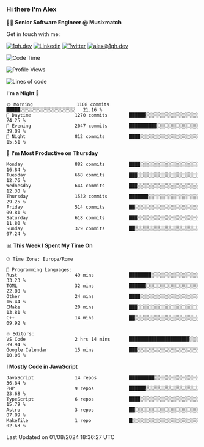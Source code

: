 ### Hi there I'm Alex

👨‍💻 __Senior Software Engineer @ Musixmatch__

Get in touch with me:

[![1gh.dev](https://img.shields.io/static/v1?label=1gh.dev&message=%20&color=red&logo=&style=flat-square&logoColor=white)](https://www.1gh.dev/)
[![Linkedin](https://img.shields.io/static/v1?label=Linkedin&message=%20&color=blue&logo=Linkedin&style=flat-square&logoColor=white)](https://linkedin.com/in/alexghirelli)
[![Twitter](https://img.shields.io/static/v1?label=Twitter&message=%20&color=blue&logo=Twitter&style=flat-square&logoColor=white)](https://twitter.com/alexGhirelli)
[![alex@1gh.dev](https://img.shields.io/static/v1?label=alex@1gh.dev&message=%20&color=red&logo=gmail&style=flat-square&logoColor=white)](mailto:alex@1gh.dev)

<!--START_SECTION:waka-->
![Code Time](http://img.shields.io/badge/Code%20Time-8%2C004%20hrs%2023%20mins-blue)

![Profile Views](http://img.shields.io/badge/Profile%20Views-0-blue)

![Lines of code](https://img.shields.io/badge/From%20Hello%20World%20I%27ve%20Written-25.6%20million%20lines%20of%20code-blue)

**I'm a Night 🦉** 

```text
🌞 Morning                1108 commits        █████░░░░░░░░░░░░░░░░░░░░   21.16 % 
🌆 Daytime                1270 commits        ██████░░░░░░░░░░░░░░░░░░░   24.25 % 
🌃 Evening                2047 commits        ██████████░░░░░░░░░░░░░░░   39.09 % 
🌙 Night                  812 commits         ████░░░░░░░░░░░░░░░░░░░░░   15.51 % 
```
📅 **I'm Most Productive on Thursday** 

```text
Monday                   882 commits         ████░░░░░░░░░░░░░░░░░░░░░   16.84 % 
Tuesday                  668 commits         ███░░░░░░░░░░░░░░░░░░░░░░   12.76 % 
Wednesday                644 commits         ███░░░░░░░░░░░░░░░░░░░░░░   12.30 % 
Thursday                 1532 commits        ███████░░░░░░░░░░░░░░░░░░   29.25 % 
Friday                   514 commits         ██░░░░░░░░░░░░░░░░░░░░░░░   09.81 % 
Saturday                 618 commits         ███░░░░░░░░░░░░░░░░░░░░░░   11.80 % 
Sunday                   379 commits         ██░░░░░░░░░░░░░░░░░░░░░░░   07.24 % 
```


📊 **This Week I Spent My Time On** 

```text
🕑︎ Time Zone: Europe/Rome

💬 Programming Languages: 
Rust                     49 mins             ████████░░░░░░░░░░░░░░░░░   33.23 % 
TOML                     32 mins             ██████░░░░░░░░░░░░░░░░░░░   22.00 % 
Other                    24 mins             ████░░░░░░░░░░░░░░░░░░░░░   16.44 % 
CMake                    20 mins             ███░░░░░░░░░░░░░░░░░░░░░░   13.81 % 
C++                      14 mins             ██░░░░░░░░░░░░░░░░░░░░░░░   09.92 % 

🔥 Editors: 
VS Code                  2 hrs 14 mins       ██████████████████████░░░   89.94 % 
Google Calendar          15 mins             ███░░░░░░░░░░░░░░░░░░░░░░   10.06 % 
```

**I Mostly Code in JavaScript** 

```text
JavaScript               14 repos            █████████░░░░░░░░░░░░░░░░   36.84 % 
PHP                      9 repos             ██████░░░░░░░░░░░░░░░░░░░   23.68 % 
TypeScript               6 repos             ████░░░░░░░░░░░░░░░░░░░░░   15.79 % 
Astro                    3 repos             ██░░░░░░░░░░░░░░░░░░░░░░░   07.89 % 
Makefile                 1 repo              █░░░░░░░░░░░░░░░░░░░░░░░░   02.63 % 
```




 Last Updated on 01/08/2024 18:36:27 UTC
<!--END_SECTION:waka-->
